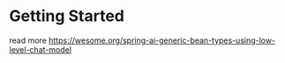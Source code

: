 # Getting Started

read more https://wesome.org/spring-ai-generic-bean-types-using-low-level-chat-model

